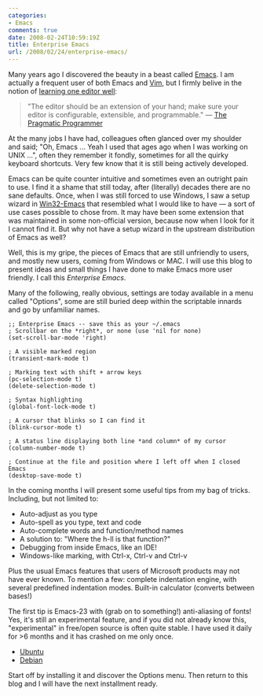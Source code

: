 ```yaml
---
categories:
- Emacs
comments: true
date: 2008-02-24T10:59:19Z
title: Enterprise Emacs
url: /2008/02/24/enterprise-emacs/
---
```


Many years ago I discovered the beauty in a beast called [Emacs][1].  I
am actually a frequent user of both Emacs and [Vim][2], but I firmly
belive in the notion of [learning one editor well][3]:

> "The editor should be an extension of your hand; make sure your editor
> is configurable, extensible, and programmable." &mdash;&nbsp;[The Pragmatic Programmer][3]

At the many jobs I have had, colleagues often glanced over my shoulder
and said; "Oh, Emacs&nbsp;... Yeah I used that ages ago when I was
working on UNIX&nbsp;...", often they remember it fondly, sometimes for
all the quirky keyboard shortcuts.  Very few know that it is still being
actively developed.

Emacs can be quite counter intuitive and sometimes even an outright pain
to use.  I find it a shame that still today, after (literally) decades
there are no sane defaults.  Once, when I was still forced to use
Windows, I saw a setup wizard in [Win32-Emacs][4] that resembled what I
would like to have — a sort of use cases possible to chose from.  It may
have been some extension that was maintained in some non-official
version, because now when I look for it I cannot find it.  But why not
have a setup wizard in the upstream distribution of Emacs as well?

Well, this is my gripe, the pieces of Emacs that are still unfriendly to
users, and mostly new users, coming from Windows or MAC.  I will use
this blog to present ideas and small things I have done to make Emacs
more user friendly.  I call this *Enterprise Emacs*.

<!--more-->

Many of the following, really obvious, settings are today available in a
menu called "Options", some are still buried deep within the scriptable
innards and go by unfamiliar names.

    ;; Enterprise Emacs -- save this as your ~/.emacs
    ; Scrollbar on the *right*, or none (use 'nil for none)
    (set-scroll-bar-mode 'right)
    
    ; A visible marked region
    (transient-mark-mode t)
    
    ; Marking text with shift + arrow keys
    (pc-selection-mode t)
    (delete-selection-mode t)
    
    ; Syntax highlighting
    (global-font-lock-mode t)
    
    ; A cursor that blinks so I can find it
    (blink-cursor-mode t)
    
    ; A status line displaying both line *and column* of my cursor
    (column-number-mode t)
    
    ; Continue at the file and position where I left off when I closed Emacs
    (desktop-save-mode t)

In the coming months I will present some useful tips from my bag of
tricks.  Including, but not limited to:

* Auto-adjust as you type
* Auto-spell as you type, text and code
* Auto-complete words and function/method names
* A solution to: "Where the h-ll is that function?"
* Debugging from inside Emacs, like an IDE!
* Windows-like marking, with Ctrl-x, Ctrl-v and Ctrl-v 

Plus the usual Emacs features that users of Microsoft products may not
have ever known.  To mention a few: complete indentation engine, with
several predefined indentation modes.  Built-in calculator (converts
between bases!)

The first tip is Emacs-23 with (grab on to something!)  anti-aliasing of
fonts!  Yes, it's still an experimental feature, and if you did not
already know this, "experimental" in free/open source is often quite
stable.  I have used it daily for >6 months and it has crashed on me
only once.

* [Ubuntu][5]
* [Debian][6]

Start off by installing it and discover the Options menu.  Then return to
this blog and I will have the next installment ready.

[1]: http://www.gnu.org/software/emacs/
[2]: http://www.vim.org
[3]: http://pragmaticprogrammer.com/the-pragmatic-programmer/extracts/tips
[4]: http://ntemacs.sourceforge.net/
[5]: http://peadrop.com/blog/2007/01/06/pretty-emacs/
[6]: http://emacs.orebokech.com/
